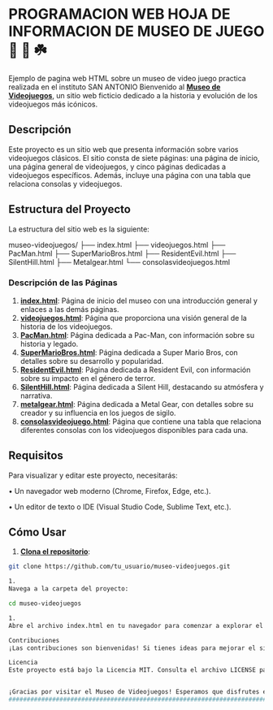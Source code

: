 # PROGRAMACION WEB HOJA DE INFORMACION DE MUSEO DE JUEGO  🥉 🚀 ☘️

Ejemplo de pagina web HTML sobre un museo  de video juego practica realizada 
en el instituto SAN ANTONIO
Bienvenido al [**Museo de Videojuegos**](https://www.bing.com/search?form=SKPBOT&q=Museo%20de%20Videojuegos), un sitio web ficticio dedicado a la historia y evolución de los videojuegos más icónicos.

## Descripción

Este proyecto es un sitio web que presenta información sobre varios videojuegos clásicos. El sitio consta de siete páginas: una página de inicio, una página general de videojuegos, y cinco páginas dedicadas a videojuegos específicos. Además, incluye una página con una tabla que relaciona consolas y videojuegos.

## Estructura del Proyecto

La estructura del sitio web es la siguiente:


museo-videojuegos/
├── index.html
├── videojuegos.html
├── PacMan.html
├── SuperMarioBros.html
├── ResidentEvil.html
├── SilentHill.html
├── Metalgear.html
└── consolasvideojuegos.html


### Descripción de las Páginas

1. [**index.html**](https://www.bing.com/search?form=SKPBOT&q=index.html): Página de inicio del museo con una introducción general y enlaces a las demás páginas.
2. [**videojuegos.html**](https://www.bing.com/search?form=SKPBOT&q=videojuegos.html): Página que proporciona una visión general de la historia de los videojuegos.
3. [**PacMan.html**](https://www.bing.com/search?form=SKPBOT&q=pac-man.html): Página dedicada a Pac-Man, con información sobre su historia y legado.
4. [**SuperMarioBros.html**](https://www.bing.com/search?form=SKPBOT&q=super-mario-bros.html): Página dedicada a Super Mario Bros, con detalles sobre su desarrollo y popularidad.
5. [**ResidentEvil.html**](https://www.bing.com/search?form=SKPBOT&q=resident-evil.html): Página dedicada a Resident Evil, con información sobre su impacto en el género de terror.
6. [**SilentHill.html**](https://www.bing.com/search?form=SKPBOT&q=silent-hill.html): Página dedicada a Silent Hill, destacando su atmósfera y narrativa.
7. [**metalgear.html**](https://www.bing.com/search?form=SKPBOT&q=metal-gear.html): Página dedicada a Metal Gear, con detalles sobre su creador y su influencia en los juegos de sigilo.
8. [**consolasvideojuego.html**](https://www.bing.com/search?form=SKPBOT&q=consolas-videojuegos.html): Página que contiene una tabla que relaciona diferentes consolas con los videojuegos disponibles para cada una.

## Requisitos

Para visualizar y editar este proyecto, necesitarás:

•  Un navegador web moderno (Chrome, Firefox, Edge, etc.).

•  Un editor de texto o IDE (Visual Studio Code, Sublime Text, etc.).


## Cómo Usar

1. [**Clona el repositorio**](https://www.bing.com/search?form=SKPBOT&q=Clona%20el%20repositorio):
```sh
git clone https://github.com/tu_usuario/museo-videojuegos.git

1. 
Navega a la carpeta del proyecto:

cd museo-videojuegos

1. 
Abre el archivo index.html en tu navegador para comenzar a explorar el sitio web.

Contribuciones
¡Las contribuciones son bienvenidas! Si tienes ideas para mejorar el sitio o agregar más contenido, no dudes en hacer un fork del repositorio y enviar un pull request.

Licencia
Este proyecto está bajo la Licencia MIT. Consulta el archivo LICENSE para más detalles.


¡Gracias por visitar el Museo de Videojuegos! Esperamos que disfrutes explorando la rica historia de los videojuegos. Si tienes alguna pregunta o sugerencia, no dudes en abrir un issue o contactarnos.
###############################################################################

